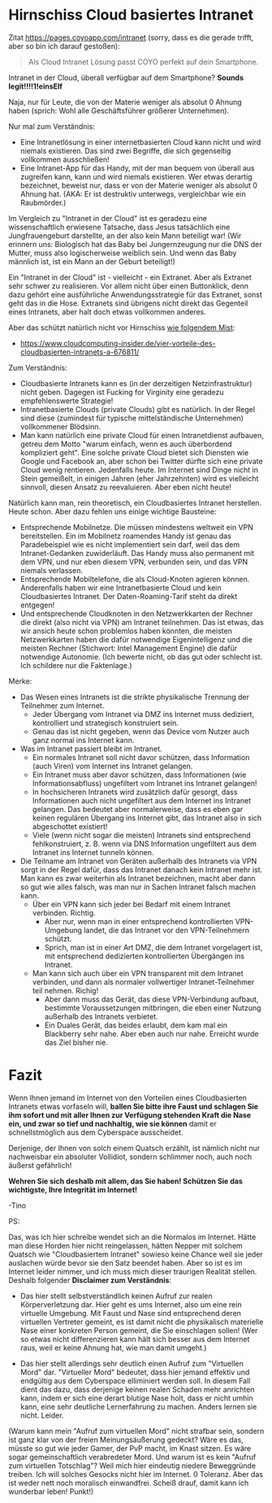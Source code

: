 # Hirnschiss Cloud basiertes Intranet

Zitat https://pages.coyoapp.com/intranet (sorry, dass es die gerade trifft, aber so bin ich darauf gestoßen):

> Als Cloud Intranet Lösung passt COYO perfekt auf dein Smartphone.

Intranet in der Cloud, überall verfügbar auf dem Smartphone?  **Sounds legit!!!!1!einsElf**

Naja, nur für Leute, die von der Materie weniger als absolut 0 Ahnung haben (sprich: Wohl alle Geschäftsführer größerer Unternehmen).

Nur mal zum Verständnis:

- Eine Intranetlösung in einer internetbasierten Cloud kann nicht und wird niemals existieren.  Das sind zwei Begriffe, die sich gegenseitig vollkommen ausschließen!
- Eine Intranet-App für das Handy, mit der man bequem von überall aus zugreifen kann, kann und wird niemals existieren.  Wer etwas derartig bezeichnet, beweist nur, dass er von der Materie weniger als absolut 0 Ahnung hat.  (AKA: Er ist destruktiv unterwegs, vergleichbar wie ein Raubmörder.)

Im Vergleich zu "Intranet in der Cloud" ist es geradezu eine wissenschaftlich erwiesene Tatsache, dass Jesus tatsächlich eine Jungfrauengeburt darstellte, an der also kein Mann beteiligt war!
(Wir erinnern uns:  Biologisch hat das Baby bei Jungernzeugung nur die DNS der Mutter, muss also logischerweise weiblich sein.  Und wenn das Baby männlich ist, ist ein Mann an der Geburt beteiligt!)

Ein "Intranet in der Cloud" ist - vielleicht - ein Extranet.  Aber als Extranet sehr schwer zu realisieren.
Vor allem nicht über einen Buttonklick, denn dazu gehört eine ausführliche Anwendungsstrategie für das Extranet, sonst geht das in die Hose.
Extranets sind übrigens nicht direkt das Gegenteil eines Intranets, aber halt doch etwas vollkommen anderes.

Aber das schützt natürlich nicht vor Hirnschiss [wie folgendem Mist](https://www.google.com/search?q=%22intranet%22+%22cloud%22):

- https://www.cloudcomputing-insider.de/vier-vorteile-des-cloudbasierten-intranets-a-676811/

Zum Verständnis:

- Cloudbasierte Intranets kann es (in der derzeitigen Netzinfrastruktur) nicht geben.  Dagegen ist Fucking for Virginity eine geradezu empfehlenswerte Strategie!
- Intranetbasierte Clouds (private Clouds) gibt es natürlich.  In der Regel sind diese (zumindest für typische mittelständische Unternehmen) vollkommener Blödsinn.
- Man kann natürlich eine private Cloud für einen Intranetdienst aufbauen, getreu dem Motto "warum einfach, wenn es auch überbordend kompliziert geht".  Eine solche private Cloud bietet sich Diensten wie Google und Facebook an, aber schon bei Twitter dürfte sich eine private Cloud wenig rentieren.  Jedenfalls heute.  Im Internet sind Dinge nicht in Stein gemeißelt, in einigen Jahren (eher Jahrzehnten) wird es vielleicht sinnvoll, diesen Ansatz zu reevaluieren.  Aber eben nicht heute!

Natürlich kann man, rein theoretisch, ein Cloudbasiertes Intranet herstellen.  Heute schon.  Aber dazu fehlen uns einige wichtige Bausteine:

- Entsprechende Mobilnetze.  Die müssen mindestens weltweit ein VPN bereitstellen.  Ein im Mobilnetz roamendes Handy ist genau das Paradebeispiel wie es nicht implementiert sein darf, weil das dem Intranet-Gedanken zuwiderläuft.  Das Handy muss also permanent mit dem VPN, und nur eben diesem VPN, verbunden sein, und das VPN niemals verlassen.
- Entsprechende Mobiltelefone, die als Cloud-Knoten agieren können.  Anderenfalls haben wir eine Intranetbasierte Cloud und kein Cloudbasiertes Intranet.  Der Daten-Roaming-Tarif steht da direkt entgegen!
- Und entsprechende Cloudknoten in den Netzwerkkarten der Rechner die direkt (also nicht via VPN) am Intranet teilnehmen.  Das ist etwas, das wir ansich heute schon problemlos haben könnten, die meisten Netzwerkkarten haben die dafür notwendige Eigenintelligenz und die meisten Rechner (Stichwort: Intel Management Engine) die dafür notwendige Autonomie.  (Ich bewerte nicht, ob das gut oder schlecht ist.  Ich schildere nur die Faktenlage.)

Merke:

- Das Wesen eines Intranets ist die strikte physikalische Trennung der Teilnehmer zum Internet.
  - Jeder Übergang vom Intranet via DMZ ins Internet muss dediziert, kontrolliert und strategisch konstruiert sein.
  - Genau das ist nicht gegeben, wenn das Device vom Nutzer auch ganz normal ins Internet kann.
- Was im Intranet passiert bleibt im Intranet.
  - Ein normales Intranet soll nicht davor schützen, dass Information (auch Viren) vom Internet ins Intranet gelangen.
  - Ein Intranet muss aber davor schützen, dass Informationen (wie Informationsabfluss) ungefiltert vom Intranet ins Intranet gelangen!
  - In hochsicheren Intranets wird zusätzlich dafür gesorgt, dass Informationen auch nicht ungefiltert aus dem Internet ins Intranet gelangen.
    Das bedeutet aber normalerweise, dass es eben gar keinen regulären Übergang ins Internet gibt, das Intranet also in sich abgeschottet existiert!
  - Viele (wenn nicht sogar die meisten) Intranets sind entsprechend fehlkonstruiert, z. B. wenn via DNS Information ungefiltert aus dem Intranet ins Internet tunneln können.
- Die Teilname am Intranet von Geräten außerhalb des Intranets via VPN sorgt in der Regel dafür, dass das Intranet danach kein Intranet mehr ist.
  Man kann es zwar weiterhin als Intranet bezeichnen, macht aber dann so gut wie alles falsch, was man nur in Sachen Intranet falsch machen kann.
  - Über ein VPN kann sich jeder bei Bedarf mit einem Intranet verbinden.  Richtig.
    - Aber nur, wenn man in einer entsprechend kontrollierten VPN-Umgebung landet, die das Intranet vor den VPN-Teilnehmern schützt.
    - Sprich, man ist in einer Art DMZ, die dem Intranet vorgelagert ist, mit entsprechend dedizierten kontrollierten Übergängen ins Intranet.
  - Man kann sich auch über ein VPN transparent mit dem Intranet verbinden, und dann als normaler vollwertiger Intranet-Teilnehmer teil nehmen.  Richig!
    - Aber dann muss das Gerät, das diese VPN-Verbindung aufbaut, bestimmte Voraussetzungen mitbringen, die eben einer Nutzung außerhalb des Intranets verbietet.
    - Ein Duales Gerät, das beides erlaubt, dem kam mal ein Blackberry sehr nahe.  Aber eben auch nur nahe.  Erreicht wurde das Ziel bisher nie.

# Fazit

Wenn Ihnen jemand im Internet von den Vorteilen eines Cloudbasierten Intranets etwas vorfaseln will,
**ballen Sie bitte ihre Faust und schlagen Sie ihm sofort und mit aller Ihnen zur Verfügung stehenden Kraft die Nase ein, und zwar so tief und nachhaltig, wie sie können** damit er schnellstmöglich aus dem Cyberspace ausscheidet.

Derjenige, der Ihnen von solch einem Quatsch erzählt, ist nämlich nicht nur nachweisbar ein absoluter Vollidiot, sondern schlimmer noch, auch noch äußerst gefährlich!

**Wehren Sie sich deshalb mit allem, das Sie haben!  Schützen Sie das wichtigste, Ihre Integrität im Internet!**

-Tino

PS:

Das, was ich hier schreibe wendet sich an die Normalos im Internet.  Hätte man diese Horden hier nicht reingelassen, hätten Nepper mit solchem Quatsch wie "Cloudbasiertem Intranet" sowieso keine Chance weil sie jeder auslachen würde bevor sie den Satz beendet haben.  Aber so ist es im Internet leider nimmer, und ich muss mich dieser traurigen Realität stellen.  Deshalb folgender **Disclaimer zum Verständnis**:

- Das hier stellt selbstverständlich keinen Aufruf zur realen Körperverletzung dar.  Hier geht es ums Internet, also um eine rein virtuelle Umgebung.  Mit Faust und Nase sind entsprechend deren virtuellen Vertreter gemeint, es ist damit nicht die physikalisch materielle Nase einer konkreten Person gemeint, die Sie einschlagen sollen!  (Wer so etwas nicht differenzieren kann hält sich besser aus dem Internet raus, weil er keine Ahnung hat, wie man damit umgeht.)

- Das hier stellt allerdings sehr deutlich einen Aufruf zum "Virtuellen Mord" dar.  "Virtueller Mord" bedeutet, dass hier jemand effektiv und endgültig aus dem Cyberspace elliminiert werden soll.  In diesem Fall dient das dazu, dass derjenige keinen realen Schaden mehr anrichten kann, indem er sich eine derart blutige Nase holt, dass er nicht umhin kann, eine sehr deutliche Lernerfahrung zu machen.  Anders lernen sie nicht.  Leider.

(Warum kann mein "Aufruf zum virtuellen Mord" nicht strafbar sein, sondern ist ganz klar von der freien Meinungsäußerung gedeckt?  Wäre es das, müsste so gut wie jeder Gamer, der PvP macht, im Knast sitzen.  Es wäre sogar gemeinschaftlich verabredeter Mord.  Und warum ist es kein "Aufruf zum virtuellen Totschlag"?  Weil mich hier eindeutig niedere Beweggründe treiben.  Ich will solches Gesocks nicht hier im Internet.  0 Toleranz.  Aber das ist weder nett noch moralisch einwandfrei.  Scheiß drauf, damit kann ich wunderbar leben!  Punkt!)

